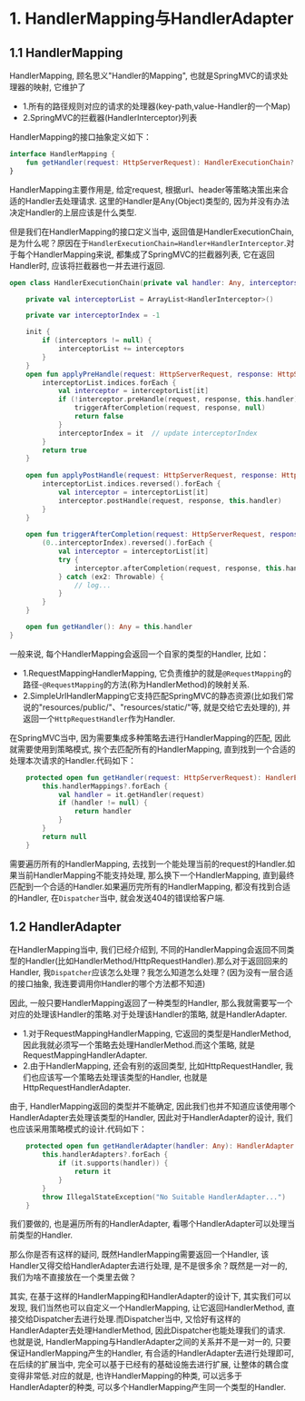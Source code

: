 # 1. HandlerMapping与HandlerAdapter

## 1.1 HandlerMapping

HandlerMapping, 顾名思义"Handler的Mapping", 也就是SpringMVC的请求处理器的映射, 它维护了

* 1.所有的路径规则对应的请求的处理器(key-path,value-Handler的一个Map)
* 2.SpringMVC的拦截器(HandlerInterceptor)列表

HandlerMapping的接口抽象定义如下：

```kotlin
interface HandlerMapping {
    fun getHandler(request: HttpServerRequest): HandlerExecutionChain?
}
```

HandlerMapping主要作用是, 给定request, 根据url、header等策略决策出来合适的Handler去处理请求. 这里的Handler是Any(Object)类型的, 因为并没有办法决定Handler的上层应该是什么类型.

但是我们在HandlerMapping的接口定义当中, 返回值是HandlerExecutionChain, 是为什么呢？原因在于`HandlerExecutionChain=Handler+HandlerInterceptor`.对于每个HandlerMapping来说, 都集成了SpringMVC的拦截器列表, 它在返回Handler时, 应该将拦截器也一并去进行返回.

```kotlin
open class HandlerExecutionChain(private val handler: Any, interceptors: Collection<HandlerInterceptor>? = null) {

    private val interceptorList = ArrayList<HandlerInterceptor>()

    private var interceptorIndex = -1

    init {
        if (interceptors != null) {
            interceptorList += interceptors
        }
    }
    open fun applyPreHandle(request: HttpServerRequest, response: HttpServerResponse): Boolean {
        interceptorList.indices.forEach {
            val interceptor = interceptorList[it]
            if (!interceptor.preHandle(request, response, this.handler)) {
                triggerAfterCompletion(request, response, null)
                return false
            }
            interceptorIndex = it  // update interceptorIndex
        }
        return true
    }
    
    open fun applyPostHandle(request: HttpServerRequest, response: HttpServerResponse) {
        interceptorList.indices.reversed().forEach {
            val interceptor = interceptorList[it]
            interceptor.postHandle(request, response, this.handler)
        }
    }
    
    open fun triggerAfterCompletion(request: HttpServerRequest, response: HttpServerResponse, ex: Throwable?) {
        (0..interceptorIndex).reversed().forEach {
            val interceptor = interceptorList[it]
            try {
                interceptor.afterCompletion(request, response, this.handler, ex)
            } catch (ex2: Throwable) {
                // log...
            }
        }
    }

    open fun getHandler(): Any = this.handler
}
```

一般来说, 每个HandlerMapping会返回一个自家的类型的Handler, 比如：

* 1.RequestMappingHandlerMapping, 它负责维护的就是`@RequestMapping`的路径-`@RequestMapping`的方法(称为HandlerMethod)的映射关系.
* 2.SimpleUrlHandlerMapping它支持匹配SpringMVC的静态资源(比如我们常说的"resources/public/"、"resources/static/"等, 就是交给它去处理的), 并返回一个`HttpRequestHandler`作为Handler.

在SpringMVC当中, 因为需要集成多种策略去进行HandlerMapping的匹配, 因此就需要使用到策略模式, 挨个去匹配所有的HandlerMapping, 直到找到一个合适的处理本次请求的Handler.代码如下：

```kotlin
    protected open fun getHandler(request: HttpServerRequest): HandlerExecutionChain? {
        this.handlerMappings?.forEach {
            val handler = it.getHandler(request)
            if (handler != null) {
                return handler
            }
        }
        return null
    }
```

需要遍历所有的HandlerMapping, 去找到一个能处理当前的request的Handler.如果当前HandlerMapping不能支持处理, 那么换下一个HandlerMapping, 直到最终匹配到一个合适的Handler.如果遍历完所有的HandlerMapping, 都没有找到合适的Handler, 在`Dispatcher`当中, 就会发送404的错误给客户端.

## 1.2 HandlerAdapter

在HandlerMapping当中, 我们已经介绍到, 不同的HandlerMapping会返回不同类型的Handler(比如HandlerMethod/HttpRequestHandler).那么对于返回回来的Handler, 我`Dispatcher`应该怎么处理？我怎么知道怎么处理？(因为没有一层合适的接口抽象, 我连要调用你Handler的哪个方法都不知道)

因此, 一般只要HandlerMapping返回了一种类型的Handler, 那么我就需要写一个对应的处理该Handler的策略.对于处理该Handler的策略, 就是HandlerAdapter.

* 1.对于RequestMappingHandlerMapping, 它返回的类型是HandlerMethod, 因此我就必须写一个策略去处理HandlerMethod.而这个策略, 就是RequestMappingHandlerAdapter.
* 2.由于HandlerMapping, 还会有别的返回类型, 比如HttpRequestHandler, 我们也应该写一个策略去处理该类型的Handler, 也就是HttpRequestHandlerAdapter.

由于, HandlerMapping返回的类型并不能确定, 因此我们也并不知道应该使用哪个HandlerAdapter去处理该类型的Handler, 因此对于HandlerAdapter的设计, 我们也应该采用策略模式的设计.代码如下：

```kotlin
    protected open fun getHandlerAdapter(handler: Any): HandlerAdapter {
        this.handlerAdapters?.forEach {
            if (it.supports(handler)) {
                return it
            }
        }
        throw IllegalStateException("No Suitable HandlerAdapter...")
    }
```

我们要做的, 也是遍历所有的HandlerAdapter, 看哪个HandlerAdapter可以处理当前类型的Handler.

那么你是否有这样的疑问, 既然HandlerMapping需要返回一个Handler, 该Handler又得交给HandlerAdapter去进行处理, 是不是很多余？既然是一对一的, 我们为啥不直接放在一个类里去做？

其实, 在基于这样的HandlerMapping和HandlerAdapter的设计下, 其实我们可以发现, 我们当然也可以自定义一个HandlerMapping, 让它返回HandlerMethod, 直接交给Dispatcher去进行处理.而Dispatcher当中, 又恰好有这样的HandlerAdapter去处理HandlerMethod, 因此Dispatcher也能处理我们的请求. 也就是说, HandlerMapping与HandlerAdapter之间的关系并不是一对一的, 只要保证HandlerMapping产生的Handler, 有合适的HandlerAdapter去进行处理即可, 在后续的扩展当中, 完全可以基于已经有的基础设施去进行扩展, 让整体的耦合度变得非常低.对应的就是, 也许HandlerMapping的种类, 可以远多于HandlerAdapter的种类, 可以多个HandlerMapping产生同一个类型的Handler.


